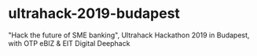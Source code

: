 # ultrahack-2019-budapest
 "Hack the future of SME banking", Ultrahack Hackathon 2019 in Budapest, with OTP eBIZ &amp; EIT Digital Deephack
